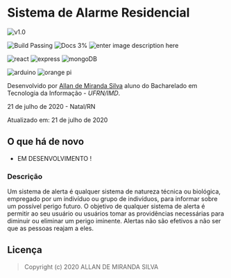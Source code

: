 # Sistema de Alarme Residencial

![v1.0](https://img.shields.io/badge/version-v1.0-red) 

![Build Passing](https://img.shields.io/badge/build-passing-brightgreen) ![Docs 3%](https://img.shields.io/badge/docs-3%25-red) ![enter image description here](https://img.shields.io/badge/license-MIT-brightgreen) 

![react](https://img.shields.io/badge/react-v16.13.1-green) ![express](https://img.shields.io/badge/express-v4.x-green) ![mongoDB](https://img.shields.io/badge/mongoDB-v4.2-green) 

![arduino](https://img.shields.io/badge/Arduino-Uno-blue) ![orange pi](https://img.shields.io/badge/OrangePi-One-blue)

Desenvolvido por [Allan de Miranda Silva](http://allandemiranda.eti.br/) aluno do Bacharelado em Tecnologia da Informação - _UFRN/IMD_.

21 de julho de 2020 - Natal/RN

Atualizado em: 21 de julho de 2020

## O que há de novo

- EM DESENVOLVIMENTO !

### Descrição

Um sistema de alerta é qualquer sistema de natureza técnica ou biológica, empregado por um indivíduo ou grupo de indivíduos, para informar sobre um possível perigo futuro. O objetivo de qualquer sistema de alerta é permitir ao seu usuário ou usuários tomar as providências necessárias para diminuir ou eliminar um perigo iminente. Alertas não são efetivos a não ser que as pessoas reajam a eles.

## Licença

> Copyright (c) 2020 ALLAN DE MIRANDA SILVA
